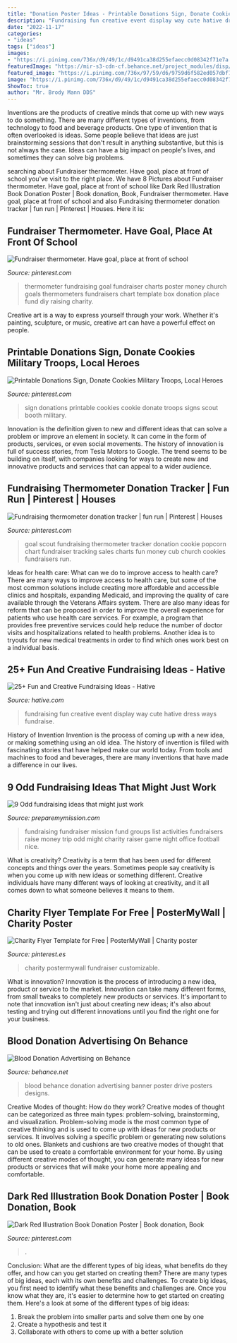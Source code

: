 ```yaml
---
title: "Donation Poster Ideas - Printable Donations Sign, Donate Cookies Military Troops, Local Heroes"
description: "Fundraising fun creative event display way cute hative dress ways fundraise"
date: "2022-11-17"
categories:
- "ideas"
tags: ["ideas"]
images:
- "https://i.pinimg.com/736x/d9/49/1c/d9491ca38d255efaecc0d08342f71e7a.jpg"
featuredImage: "https://mir-s3-cdn-cf.behance.net/project_modules/disp/99b53114803361.5628932aebb6a.jpg"
featured_image: "https://i.pinimg.com/736x/97/59/d6/9759d6f582ed057dbf73662c3375162a.jpg"
image: "https://i.pinimg.com/736x/d9/49/1c/d9491ca38d255efaecc0d08342f71e7a.jpg"
ShowToc: true
author: "Mr. Brody Mann DDS"
---
```



Inventions are the products of creative minds that come up with new ways to do something. There are many different types of inventions, from technology to food and beverage products. One type of invention that is often overlooked is ideas. Some people believe that ideas are just brainstorming sessions that don't result in anything substantive, but this is not always the case. Ideas can have a big impact on people's lives, and sometimes they can solve big problems.

	

		
searching about Fundraiser thermometer. Have goal, place at front of school you've visit to the right place. We have 8 Pictures about Fundraiser thermometer. Have goal, place at front of school like Dark Red Illustration Book Donation Poster | Book donation, Book, Fundraiser thermometer. Have goal, place at front of school and also Fundraising thermometer donation tracker | fun run | Pinterest | Houses. Here it is:
		
    
## Fundraiser Thermometer. Have Goal, Place At Front Of School

<img loading=lazy src="https://i.pinimg.com/736x/c2/1d/f4/c21df4b1729b0ce659918f94cf7d6b76--fundraising-events-fundraising-ideas.jpg?b=t" onerror="this.onerror=null;this.src='https://tse1.mm.bing.net/th?id=OIP.bwEVsXWSJvWtD1IZc7q0RgHaJ4&amp;pid=15.1';" alt="Fundraiser thermometer. Have goal, place at front of school">

_Source: pinterest.com_

>thermometer fundraising goal fundraiser charts poster money church goals thermometers fundraisers chart template box donation place fund diy raising charity. 

	

Creative art is a way to express yourself through your work. Whether it's painting, sculpture, or music, creative art can have a powerful effect on people.

    
## Printable Donations Sign, Donate Cookies Military Troops, Local Heroes

<img loading=lazy src="https://i.pinimg.com/736x/d9/49/1c/d9491ca38d255efaecc0d08342f71e7a.jpg" onerror="this.onerror=null;this.src='https://tse4.mm.bing.net/th?id=OIP.6lEyqrXzu8Em3EdVgJmQOgHaJQ&amp;pid=15.1';" alt="Printable Donations Sign, Donate Cookies Military Troops, Local Heroes">

_Source: pinterest.com_

>sign donations printable cookies cookie donate troops signs scout booth military. 

	

Innovation is the definition given to new and different ideas that can solve a problem or improve an element in society. It can come in the form of products, services, or even social movements. The history of innovation is full of success stories, from Tesla Motors to Google. The trend seems to be building on itself, with companies looking for ways to create new and innovative products and services that can appeal to a wider audience.

    
## Fundraising Thermometer Donation Tracker | Fun Run | Pinterest | Houses

<img loading=lazy src="https://s-media-cache-ak0.pinimg.com/736x/d2/62/b1/d262b11b701a5f42897463a3268b79f9--scout-popcorn-goal-charts.jpg" onerror="this.onerror=null;this.src='https://tse4.mm.bing.net/th?id=OIP.TNEL_fNT1dPm4ukvuVEN_AHaJ4&amp;pid=15.1';" alt="Fundraising thermometer donation tracker | fun run | Pinterest | Houses">

_Source: pinterest.com_

>goal scout fundraising thermometer tracker donation cookie popcorn chart fundraiser tracking sales charts fun money cub church cookies fundraisers run. 

	

Ideas for health care: What can we do to improve access to health care?
There are many ways to improve access to health care, but some of the most common solutions include creating more affordable and accessible clinics and hospitals, expanding Medicaid, and improving the quality of care available through the Veterans Affairs system. There are also many ideas for reform that can be proposed in order to improve the overall experience for patients who use health care services. For example, a program that provides free preventive services could help reduce the number of doctor visits and hospitalizations related to health problems. Another idea is to tryouts for new medical treatments in order to find which ones work best on a individual basis.

    
## 25+ Fun And Creative Fundraising Ideas - Hative

<img loading=lazy src="https://hative.com/wp-content/uploads/2014/04/fundraising-ideas/11-fashion-dress-fundraising.jpg" onerror="this.onerror=null;this.src='https://tse4.mm.bing.net/th?id=OIP.w3bERnMOUNqN1mfKy2tbDQHaNJ&amp;pid=15.1';" alt="25+ Fun and Creative Fundraising Ideas - Hative">

_Source: hative.com_

>fundraising fun creative event display way cute hative dress ways fundraise. 

	

History of Invention
Invention is the process of coming up with a new idea, or making something using an old idea. The history of invention is filled with fascinating stories that have helped make our world today. From tools and machines to food and beverages, there are many inventions that have made a difference in our lives.

    
## 9 Odd Fundraising Ideas That Might Just Work

<img loading=lazy src="http://cdn1.bigcommerce.com/server3000/4dbpiljm/product_images/uploaded_images/9oddideaslist.jpg?t=1426847937" onerror="this.onerror=null;this.src='https://tse3.mm.bing.net/th?id=OIP.0CeyFE3577i2VcZSjtf8XQHaMz&amp;pid=15.1';" alt="9 Odd fundraising ideas that might just work">

_Source: preparemymission.com_

>fundraising fundraiser mission fund groups list activities fundraisers raise money trip odd might charity raiser game night office football nice. 

	

What is creativity?
Creativity is a term that has been used for different concepts and things over the years. Sometimes people say creativity is when you come up with new ideas or something different. Creative individuals have many different ways of looking at creativity, and it all comes down to what someone believes it means to them.

    
## Charity Flyer Template For Free | PosterMyWall | Charity Poster

<img loading=lazy src="https://i.pinimg.com/originals/95/98/43/95984336963d74250138de9aa21ff898.jpg" onerror="this.onerror=null;this.src='https://tse1.mm.bing.net/th?id=OIP.tM76CzB3OVXbYz4m7AHcrgHaJl&amp;pid=15.1';" alt="Charity Flyer Template for Free | PosterMyWall | Charity poster">

_Source: pinterest.es_

>charity postermywall fundraiser customizable. 

	

What is innovation?
Innovation is the process of introducing a new idea, product or service to the market. Innovation can take many different forms, from small tweaks to completely new products or services. It's important to note that innovation isn't just about creating new ideas; it's also about testing and trying out different innovations until you find the right one for your business.

    
## Blood Donation Advertising On Behance

<img loading=lazy src="https://mir-s3-cdn-cf.behance.net/project_modules/disp/99b53114803361.5628932aebb6a.jpg" onerror="this.onerror=null;this.src='https://tse1.mm.bing.net/th?id=OIP.vVM-Q5HJXUqtUPWsIyLWpAHaKL&amp;pid=15.1';" alt="Blood Donation Advertising on Behance">

_Source: behance.net_

>blood behance donation advertising banner poster drive posters designs. 

	

Creative Modes of thought: How do they work?
Creative modes of thought can be categorized as three main types: problem-solving, brainstorming, and visualization. Problem-solving mode is the most common type of creative thinking and is used to come up with ideas for new products or services. It involves solving a specific problem or generating new solutions to old ones.
Blankets and cushions are two creative modes of thought that can be used to create a comfortable environment for your home. By using different creative modes of thought, you can generate many ideas for new products or services that will make your home more appealing and comfortable.

    
## Dark Red Illustration Book Donation Poster | Book Donation, Book

<img loading=lazy src="https://i.pinimg.com/736x/97/59/d6/9759d6f582ed057dbf73662c3375162a.jpg" onerror="this.onerror=null;this.src='https://tse2.mm.bing.net/th?id=OIP.4hJdrYE1SZjUVDrL2rUP-AHaKe&amp;pid=15.1';" alt="Dark Red Illustration Book Donation Poster | Book donation, Book">

_Source: pinterest.com_

>. 

	

Conclusion: What are the different types of big ideas, what benefits do they offer, and how can you get started on creating them?
There are many types of big ideas, each with its own benefits and challenges. To create big ideas, you first need to identify what these benefits and challenges are. Once you know what they are, it's easier to determine how to get started on creating them. Here's a look at some of the different types of big ideas:
1. Break the problem into smaller parts and solve them one by one
2. Create a hypothesis and test it
3. Collaborate with others to come up with a better solution

